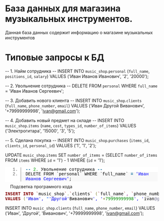 # База данных для магазина музыкальных инструментов.
Данная база данных содержит информацию о магазине музыкальных инструментов
# Типовые запросы к БД
-- 1. Найм сотрудника --
INSERT INTO `music_shop`.`personal` (`full_name`, `positions_id`, `salary`)
VALUES ('Иван Иванов Иванович', '2', '20000');

-- 2. Увольнение сотрудника --
DELETE FROM `personal` WHERE `full_name` = 'Иван Иванов Сергеевич';

-- 3. Добавить нового клиента --
INSERT INTO `music_shop`.`clients` (`full_name`, `phone_number`, `email`)
VALUES ('Иван Другой Виванович', '+79999999998', 'ivan@gmail.com');

-- 4. Добавить новый предмет на складе --
INSERT INTO `music_shop`.`items` (`name`, `cost`, `types_id`, `number_of_items`)
VALUES ('Электрогитара', '15000', '3', '5');

-- 5. Сделана покупка --
INSERT INTO `music_shop`.`purchases` (`items_id`, `clients_id`, `personal_id`)
VALUES ('1', '1', '2');

UPDATE `music_shop`.`items`
SET `number_of_items` = (SELECT `number_of_items` FROM `items` WHERE `id` = '1') - 1
WHERE (`id` = '1');

<style type="text/css" scoped="scoped">.slgh,.slgh code,.slgh ul, .slgh ol{margin:0;padding:0;border:0;outline:0;background:none;text-align:left;float:none;vertical-align:baseline;position:static;left:auto;top:auto;right:auto;bottom:auto;height:auto;width:auto;line-height:1.1em;font-family:'Courier New', Courier, monospace;font-weight:normal;font-style:normal;font-size:1em;min-height:inherit;min-height:auto;}.slgh{background:#fff;width:99%;margin:1em 0;padding:1px;position:relative;overflow:auto;overflow-y:hidden;}.slgh ul{list-style:none;margin-left:.5em}.slgh ol{margin-left:3.5em}.slgh .bold {font-weight:bold;}.slgh .italic {font-style:italic;}.slgh .no-wrap li{white-space:pre;}.slgh li{padding-left:.5em;}.slgh li{border-left:3px solid #ccc;color:#666;}.slgh li.alt1{background:#fff;padding-left: 1em;}.slgh li.alt2{background:#F8F8F8;padding-left: 1em;}.slgh .plain, .slgh .plain a{color:#000;}.slgh .comments, .slgh .comments a{color:#008200;}.slgh .string, .slgh .string a{color:blue;}.slgh .keyword{color:#069;font-weight:bold;}.slgh .preprocessor {color:gray;}.slgh .variable{color:#a70;}.slgh .value{color:#090;}.slgh .functions{color:#ff1493;}.slgh .constants{color:#0066CC;}.slgh .script{background:yellow;}.slgh .color1,.slgh .color1 a{color:#808080;}.slgh .color2,.slgh .color2 a{color:#ff1493;}.slgh .color3,.slgh .color3 a{color:red;}.slghcr{margin:-.5em 1.2em}.slghcr a{color:#aaa;background:#fff;text-decoration:none;border-bottom:1px dotted #aaa;font-size:.6em;font-family:arial}</style><div id="hler_967180" class="slgh"><ol class="lines no-wrap"><li class="alt1"><code class="keyword">-</code><code class="keyword">-</code> <code class="value">2.</code> <code class="plain">Увольнение сотрудника </code><code class="keyword">-</code><code class="keyword">-</code></li><li class="alt2"><code class="plain">DELETE FROM `personal` WHERE `full_name` </code><code class="keyword">=</code> <code class="string">'Иван Иванов Сергеевич'</code><code class="plain">;</code></li></ol></div><div class="slghcr">Подсветка програмного кода</div>

<pre style="color:#000000;background:#ffffff;"><span style="color:#800000; font-weight:bold; "><ya-tr-span data-index="4-0" data-translated="true" data-source-lang="en" data-target-lang="ru" data-value="INSERT" data-translation="INSERT" data-type="trSpan">INSERT</ya-tr-span></span> <span style="color:#800000; font-weight:bold; "><ya-tr-span data-index="4-0" data-translated="true" data-source-lang="en" data-target-lang="ru" data-value="INTO" data-translation="INTO" data-type="trSpan">INTO</ya-tr-span></span> <span style="color:#800000; "><ya-tr-span data-index="4-0" data-translated="true" data-source-lang="en" data-target-lang="ru" data-value="`" data-translation="`" data-type="trSpan">`</ya-tr-span></span><span style="color:#000000; background:#ffffff; "><ya-tr-span data-index="4-0" data-translated="true" data-source-lang="en" data-target-lang="ru" data-value="music_shop" data-translation="music_shop" data-type="trSpan">music_shop</ya-tr-span></span><span style="color:#800000; "><ya-tr-span data-index="4-0" data-translated="true" data-source-lang="en" data-target-lang="ru" data-value="`" data-translation="`" data-type="trSpan">`</ya-tr-span></span><span style="color:#808030; "><ya-tr-span data-index="4-0" data-translated="true" data-source-lang="en" data-target-lang="ru" data-value="." data-translation="." data-type="trSpan">.</ya-tr-span></span><span style="color:#800000; "><ya-tr-span data-index="4-0" data-translated="true" data-source-lang="en" data-target-lang="ru" data-value="`" data-translation="`" data-type="trSpan">`</ya-tr-span></span><span style="color:#000000; background:#ffffff; "><ya-tr-span data-index="4-0" data-translated="true" data-source-lang="en" data-target-lang="ru" data-value="clients" data-translation="clients" data-type="trSpan">clients</ya-tr-span></span><span style="color:#800000; "><ya-tr-span data-index="4-0" data-translated="true" data-source-lang="en" data-target-lang="ru" data-value="`" data-translation="`" data-type="trSpan">`</ya-tr-span></span> <span style="color:#808030; "><ya-tr-span data-index="4-0" data-translated="true" data-source-lang="en" data-target-lang="ru" data-value="(" data-translation="(" data-type="trSpan">(</ya-tr-span></span><span style="color:#800000; "><ya-tr-span data-index="4-0" data-translated="true" data-source-lang="en" data-target-lang="ru" data-value="`" data-translation="`" data-type="trSpan">`</ya-tr-span></span><span style="color:#000000; background:#ffffff; "><ya-tr-span data-index="4-0" data-translated="true" data-source-lang="en" data-target-lang="ru" data-value="full_name" data-translation="full_name" data-type="trSpan">full_name</ya-tr-span></span><span style="color:#800000; "><ya-tr-span data-index="4-0" data-translated="true" data-source-lang="en" data-target-lang="ru" data-value="`" data-translation="`" data-type="trSpan">`</ya-tr-span></span><span style="color:#800080; "><ya-tr-span data-index="4-0" data-translated="true" data-source-lang="en" data-target-lang="ru" data-value="," data-translation="," data-type="trSpan">,</ya-tr-span></span> <span style="color:#800000; "><ya-tr-span data-index="4-0" data-translated="true" data-source-lang="en" data-target-lang="ru" data-value="`" data-translation="`" data-type="trSpan">`</ya-tr-span></span><span style="color:#000000; background:#ffffff; "><ya-tr-span data-index="4-0" data-translated="true" data-source-lang="en" data-target-lang="ru" data-value="phone_number" data-translation="phone_number" data-type="trSpan">phone_number</ya-tr-span></span><span style="color:#800000; "><ya-tr-span data-index="4-0" data-translated="true" data-source-lang="en" data-target-lang="ru" data-value="`" data-translation="`" data-type="trSpan">`</ya-tr-span></span><span style="color:#800080; "><ya-tr-span data-index="4-0" data-translated="true" data-source-lang="en" data-target-lang="ru" data-value="," data-translation="," data-type="trSpan">,</ya-tr-span></span> <span style="color:#800000; "><ya-tr-span data-index="4-0" data-translated="true" data-source-lang="en" data-target-lang="ru" data-value="`" data-translation="`" data-type="trSpan">`</ya-tr-span></span><span style="color:#000000; background:#ffffff; "><ya-tr-span data-index="4-0" data-translated="true" data-source-lang="en" data-target-lang="ru" data-value="email" data-translation="email" data-type="trSpan">email</ya-tr-span></span><span style="color:#800000; "><ya-tr-span data-index="4-0" data-translated="true" data-source-lang="en" data-target-lang="ru" data-value="`" data-translation="`" data-type="trSpan">`</ya-tr-span></span><span style="color:#808030; "><ya-tr-span data-index="4-0" data-translated="true" data-source-lang="en" data-target-lang="ru" data-value=")" data-translation=")" data-type="trSpan">)</ya-tr-span></span>
<span style="color:#800000; font-weight:bold; "><ya-tr-span data-index="4-0" data-translated="true" data-source-lang="en" data-target-lang="ru" data-value="VALUES" data-translation="VALUES" data-type="trSpan">VALUES</ya-tr-span></span> <span style="color:#808030; "><ya-tr-span data-index="4-0" data-translated="true" data-source-lang="en" data-target-lang="ru" data-value="(" data-translation="(" data-type="trSpan">(</ya-tr-span></span><span style="color:#0000e6; "><ya-tr-span data-index="4-0" data-translated="true" data-source-lang="en" data-target-lang="ru" data-value="'Иван', " data-translation="'Иван', " data-type="trSpan">'Иван', </ya-tr-span></span><span style="color:#0f69ff; "><ya-tr-span data-index="4-0" data-translated="true" data-source-lang="en" data-target-lang="ru" data-value="&quot;" data-translation="&quot;" data-type="trSpan">"</ya-tr-span></span><span style="color:#0000e6; "><ya-tr-span data-index="4-0" data-translated="true" data-source-lang="en" data-target-lang="ru" data-value="'Другой'" data-translation="'Другой'" data-type="trSpan">'Другой'</ya-tr-span></span><ya-tr-span data-index="4-0" data-translated="true" data-source-lang="en" data-target-lang="ru" data-value="Виванович" data-translation="Виванович" data-type="trSpan">Виванович</ya-tr-span><span style="color:#0000e6; "><ya-tr-span data-index="4-0" data-translated="true" data-source-lang="en" data-target-lang="ru" data-value="', '" data-translation="', '" data-type="trSpan">', '</ya-tr-span></span><span style="color:#808030; "><ya-tr-span data-index="4-0" data-translated="true" data-source-lang="en" data-target-lang="ru" data-value="+" data-translation="+" data-type="trSpan">+</ya-tr-span></span><span style="color:#008c00; "><ya-tr-span data-index="4-0" data-translated="true" data-source-lang="en" data-target-lang="ru" data-value="79999999998" data-translation="79999999998" data-type="trSpan">79999999998</ya-tr-span></span><span style="color:#0000e6; "><ya-tr-span data-index="4-0" data-translated="true" data-source-lang="en" data-target-lang="ru" data-value="', '" data-translation="', '" data-type="trSpan">', '</ya-tr-span></span><ya-tr-span data-index="4-0" data-translated="true" data-source-lang="en" data-target-lang="ru" data-value="ivan" data-translation="ivan" data-type="trSpan">ivan</ya-tr-span><span style="color:#797997; "><ya-tr-span data-index="4-0" data-translated="true" data-source-lang="en" data-target-lang="ru" data-value="@gmail" data-translation="@gmail" data-type="trSpan">@gmail</ya-tr-span></span><span style="color:#808030; "><ya-tr-span data-index="4-0" data-translated="true" data-source-lang="en" data-target-lang="ru" data-value="." data-translation="." data-type="trSpan">.</ya-tr-span></span><ya-tr-span data-index="4-0" data-translated="true" data-source-lang="en" data-target-lang="ru" data-value="com" data-translation="com" data-type="trSpan">com</ya-tr-span><span style="color:#0000e6; "><ya-tr-span data-index="4-0" data-translated="true" data-source-lang="en" data-target-lang="ru" data-value="');" data-translation="');" data-type="trSpan">');</ya-tr-span></span>
</pre>

INSERT INTO `music_shop`.`clients` (`full_name`, `phone_number`, `email`)
VALUES ('Иван', 'Другой', 'Виванович', '+79999999998', 'ivan@gmail.com');
